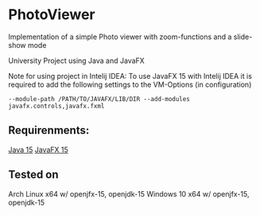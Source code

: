# PhotoViewer

Implementation of a simple Photo viewer with zoom-functions and a slide-show mode

University Project using Java and JavaFX 

Note for using project in Intelij IDEA:
To use JavaFX 15 with Intelij IDEA it is required to add the following settings to the VM-Options (in configuration)
```
--module-path /PATH/TO/JAVAFX/LIB/DIR --add-modules javafx.controls,javafx.fxml
```

## Requirenments:
[Java 15](https://jdk.java.net/15/)
[JavaFX 15](https://gluonhq.com/products/javafx/)

## Tested on
Arch Linux x64 w/ openjfx-15, openjdk-15
Windows 10 x64 w/ openjfx-15, openjdk-15
